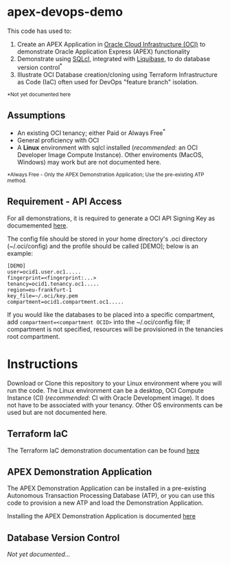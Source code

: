 # apex-devops-demo
This code has used to:
1. Create an APEX Application in [Oracle Cloud Infrastructure (OCI)](www.oracle.cloud) to demonstrate Oracle Application Express (APEX) functionality
2. Demonstrate using [SQLcl](https://www.oracle.com/uk/database/technologies/appdev/sqlcl.html), integrated with [Liquibase](https://www.liquibase.org/), to do database version control<sup>*</sup>
3. Illustrate OCI Database creation/cloning using Terraform Infrastructure as Code (IaC) often used for DevOps "feature branch" isolation.

<sup>*Not yet documented here</sup>

## Assumptions
* An existing OCI tenancy; either Paid or Always Free<sup>*</sup>
* General proficiency with OCI
* A **Linux** environment with sqlcl installed (_recommended_: an OCI Developer Image Compute Instance).  Other enviroments (MacOS, Windows) may work but are not documented here.

<sup>*Always Free - Only the APEX Demonstration Application; Use the pre-existing ATP method.</sup>

## Requirement - API Access
For all demonstrations, it is required to generate a OCI API Signing Key as documemented [here](https://docs.oracle.com/en-us/iaas/Content/API/Concepts/apisigningkey.htm#apisigningkey_topic_How_to_Generate_an_API_Signing_Key_Console).

The config file should be stored in your home directory's .oci directory (~/.oci/config) and the profile should be called [DEMO]; below is an example:
```
[DEMO]
user=ocid1.user.oc1.....
fingerprint=<fingerprint:...>
tenancy=ocid1.tenancy.oc1.....
region=eu-frankfurt-1
key_file=~/.oci/key.pem
compartment=ocid1.compartment.oc1.....
```

If you would like the databases to be placed into a specific compartment, add `compartment=<compartment OCID>` into the ~/.oci/config file; If compartment is not specified, resources will be provisioned in the tenancies root compartment.

# Instructions
Download or Clone this repository to your Linux environment where you will run the code.  The Linux environment can be a desktop, OCI Compute Instance (CI) (_recommended_: CI with Oracle Development image).  It does not have to be associated with your tenancy.  Other OS environments can be used but are not documented here.

## Terraform IaC
The Terraform IaC demonstration documentation can be found [here](doco/TERRAFORM_IAC.md)

## APEX Demonstration Application
The APEX Demonstration Application can be installed in a pre-existing Autonomous Transaction Processing Database (ATP), or you can use this code to provision a new ATP and load the Demonstration Application.

Installing the APEX Demonstration Application is documented [here](doco/APEX_DEMO.md)

## Database Version Control
_Not yet documented..._